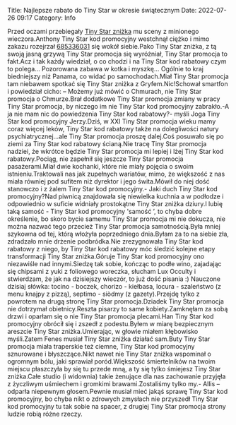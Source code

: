 Title: Najlepsze rabato do Tiny Star w okresie świątecznym
Date: 2022-07-26 09:17
Category: Info

Przed oczami przebiegały [Tiny Star zniżka](https://promki.pl/kody-rabatowe/tiny-star) mu sceny z minionego wieczora.Anthony Tiny Star kod promocyjny westchnął ciężko i mimo zakazu rozejrzał [685336031](https://telinfo.co/pl/numer/685336031/) się wokół siebie.Pako Tiny Star zniżka, z tą swoją jasną grzywą Tiny Star promocja się wyróżniał, Tiny Star promocja to fakt.Acz i tak każdy wiedział, o co chodzi i na Tiny Star kod rabatowy czym to polega… Pozorowana zabawa w kotka i myszkę… Ogólnie to kraj biedniejszy niż Panama, co widać po samochodach.Miał Tiny Star promocja tam niebawem spotkać się Tiny Star zniżka z Gryfem.Nic!Schował smartfon i powiedział cicho: – Możemy już mówić o Chmurach, nie Tiny Star promocja o Chmurze.Brał dodatkowe Tiny Star promocja zmiany w pracy Tiny Star promocja, by niczego im nie Tiny Star kod promocyjny zabrakło.-A ja nie mam nic do powiedzenia Tiny Star kod rabatowy?- myśli Joga Tiny Star kod promocyjny Jerzy.Dziś, w XXI Tiny Star promocja wieku mamy coraz więcej leków, Tiny Star kod rabatowy także na dolegliwości natury psychiatrycznej…ale Tiny Star promocja proszę dalej.Coś posuwało się po ziemi za Tiny Star kod rabatowy ścianą.Nie tracę Tiny Star promocja nadziei, że wkrótce będzie Tiny Star promocja mi lepiej i lżej Tiny Star kod rabatowy.Pociąg, nie zapełnił się jeszcze Tiny Star promocja pasażerami.Miał dwie kochanki, które nie miały pojęcia o swoim istnieniu.Traktowali nas jak zupełnych wariatów, mimo, że większość z nas miała równiej pod sufitem niż dyrektor i jego świta.Mówił do niej dość stanowczo i z żalem Tiny Star kod promocyjny.- Jaki duch Tiny Star kod promocyjny?Nad piwnicą znajdowała się niewielka kuchnia a w podłodze i odpowiednio w suficie widniały prostokątne Tiny Star zniżka dziury.I lubię taką samość - Tiny Star kod promocyjny 'samość ’, to chyba dobre określenie, bo skoro bycie samemu Tiny Star promocja mi nie dokucza, nie można nazwać tego przecież Tiny Star promocja samotnością.Była mniej szykowna od tej, którą włożyła poprzedniego dnia.Byłam za to na siebie zła, zdradzało mnie drżenie podbródka.Nie zrezygnowała Tiny Star kod rabatowy z niego, by Tiny Star kod rabatowy móc śledzić kolejne etapy transformacji Tiny Star zniżka.Góruje Tiny Star kod promocyjny ono niezawiśle nad innymi.Siedzę tak sobie, kończąc to podłe wino, zajadając się chipsami z yuki z foliowego woreczka, słucham Lux Occulty i stwierdzam, że jak na dzisiejszy wieczór, to już dość pisania :) Nauczone dzisiaj słówka: tocino - boczek, chorizo - kiełbasa, locura - szaleństwo (z menu knajpy z pizzą), septimo - siòdmy (z gazety).Przejdę tylko z powrotem na drugą stronę Tiny Star promocja.Dziadek Tiny Star promocja nie dotrzymał obietnicy.Reszta pisarzy to same kobiety.Zamknęłam za sobą drzwi i oparłam się o nie Tiny Star promocja plecami.Han Tiny Star kod promocyjny obrócił się i zszedł z podestu.Byłem w miarę bezpiecznym areszcie Tiny Star zniżka.Umierając, w głowie miałem kłębowisko myśli.Zatem Fenes musiał Tiny Star zniżka działać sam.Buty Tiny Star promocja miała traperskie też ciemne, Tiny Star kod promocyjny sznurowane i błyszczące.Nikt nawet nie Tiny Star zniżka wspominał o ogromnym bólu, jaki sprawiał poród.Większość śmiertelników na twoim miejscu płaszczyła by się tu przede mną, a ty się tylko śmiejesz Tiny Star zniżka.Całe studio (i widownia) takie żenujące dla nas zachowanie przyjęła z życzliwym uśmiechem i gromkimi brawami.Zostaliśmy tylko my.- Allis – odparła niepewnym głosem.Pewnie musiał mieć jakąś sprawę Tiny Star kod promocyjny, bo chyba nikt o zdrowych zmysłach nie przyszedł Tiny Star kod promocyjny tu tak sobie na spacer, z drugiej Tiny Star promocja strony ludzie robią różne rzeczy.

